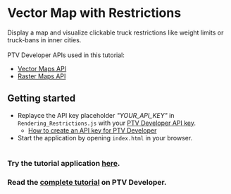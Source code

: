 # Vector Map with Restrictions
Display a map and visualize clickable truck restrictions like weight limits or truck-bans in inner cities.</br>
</br>
PTV Developer APIs used in this tutorial:
- <a href="https://developer.myptv.com/Documentation/Vector%20Maps%20API/QuickStart.htm" target="_blank">Vector Maps API</a>
- <a href="https://developer.myptv.com/Documentation/Raster%20Maps%20API/QuickStart.htm" target="_blank">Raster Maps API</a>

## Getting started
- Replayce the API key placeholder *"YOUR_API_KEY"* in `Rendering_Restrictions.js` with your <a href="https://myptv.com/developer" target="_blank">PTV Developer API key</a>.
  - <a href="https://developer.myptv.com/Tutorials.htm" target="_blank">How to create an API key for PTV Developer</a>
- Start the application by opening `index.html` in your browser.
#
### Try the tutorial application <a href="https://developer-applications.myptv.com/Tutorials/MapRendering/Vector-Map-with-Restrictions/index.html" target="_blank">here</a>.
### Read the <a href="https://developer.myptv.com/Tutorials/Map%20Rendering/Vector%20Map%20with%20Restrictions/Vector%20Map%20with%20Restrictions.htm" target="_blank">complete tutorial</a> on PTV Developer.